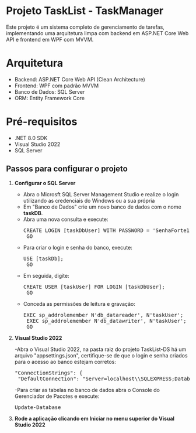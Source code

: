 # Projeto TaskList - TaskManager
Este projeto é um sistema completo de gerenciamento de tarefas, implementando uma arquitetura limpa com backend em ASP.NET Core Web API e frontend em WPF com MVVM.

# Arquitetura
- Backend: ASP.NET Core Web API (Clean Architecture)
- Frontend: WPF com padrão MVVM
- Banco de Dados: SQL Server
- ORM: Entity Framework Core

# Pré-requisitos
- .NET 8.0 SDK
- Visual Studio 2022
- SQL Server

## Passos para configurar o projeto

1. **Configurar o SQL Server**

   - Abra o Microsft SQL Server Management Studio e realize o login utilizando as credenciais do Windows ou a sua própria
   - Em "Banco de Dados" crie um novo banco de dados com o nome **taskDB**.
   - Abra uma nova consulta e execute:
     <pre>CREATE LOGIN [taskDbUser] WITH PASSWORD = 'SenhaForte123!';
      GO</pre>
   - Para criar o login e senha do banco, execute:
     <pre>USE [taskDb];
      GO</pre>
   - Em seguida, digite:
     <pre>CREATE USER [taskUser] FOR LOGIN [taskDbUser];
      GO</pre>
   - Conceda as permissões de leitura e gravação:
     <pre>EXEC sp_addrolemember N'db_datareader', N'taskUser';
      EXEC sp_addrolemember N'db_datawriter', N'taskUser';
      GO</pre>
     
2. **Visual Studio 2022**

   -Abra o Visual Studio 2022, na pasta raiz do projeto TaskList-DS há um arquivo "appsettings.json", certifique-se de que o login e senha criados para o acesso ao banco estejam corretos:
   <pre>"ConnectionStrings": {
    "DefaultConnection": "Server=localhost\\SQLEXPRESS;Database=taskDB;User Id=taskUser;Password=SenhaForte123!;Trusted_Connection=True;TrustServerCertificate=True;},"
   </pre>

   -Para criar as tabelas no banco de dados abra o Console do Gerenciador de Pacotes e execute:
   <pre>Update-Database</pre>

3. **Rode a aplicação clicando em Iniciar no menu superior do Visual Studio 2022**


